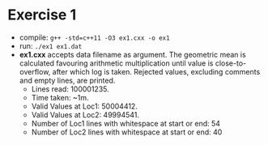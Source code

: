 # Exercise 1
* compile: `g++ -std=c++11 -O3 ex1.cxx -o ex1`
* run: `./ex1 ex1.dat`
* **ex1.cxx** accepts data filename as argument. The geometric mean is 
calculated favouring arithmetic multiplication until value is close-to-overflow, 
after which log is taken. Rejected values, excluding comments and empty lines,
are printed.
    * Lines read: 100001235.
    * Time taken: ~1m.
    * Valid Values at Loc1: 50004412.
    * Valid Values at Loc2: 49994541.
    * Number of Loc1 lines with whitespace at start or end: 54
    * Number of Loc2 lines with whitespace at start or end: 40
 

